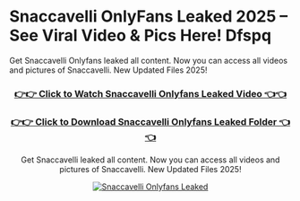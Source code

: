 # Snaccavelli OnlyFans Leaked 2025 – See Viral Video & Pics Here! Dfspq

Get Snaccavelli Onlyfans leaked all content. Now you can access all videos and pictures of Snaccavelli. New Updated Files 2025!  
<div align="center">
  
### [👉👉 Click to Watch Snaccavelli Onlyfans Leaked Video 👈👈](https://links2leaks.com/snaccavelli)  
### [👉👉 Click to Download Snaccavelli Onlyfans Leaked Folder 👈👈](https://links2leaks.com/snaccavelli)  

Get Snaccavelli leaked all content. Now you can access all videos and pictures of Snaccavelli. New Updated Files 2025!  

[![Snaccavelli Onlyfans Leaked](https://i.ibb.co/93hzkbrt/l2l.gif)](https://links2leaks.com/snaccavelli)  

</div>
